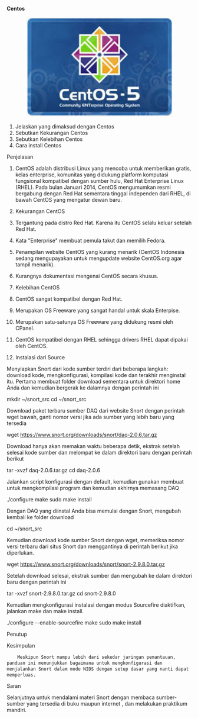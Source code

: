 **Centos**

 <p align="center"> <img src="https://github.com/Suriadizainuddin/Sistem-Keamanan-jaringan/blob/master/img/images.jpg" width="400px"> </p>  
 
1. Jelaskan yang dimaksud dengan Centos
2. Sebutkan Kekurangan Centos
3. Sebutkan Kelebihan Centos
4. Cara install Centos

Penjelasan

1. CentOS adalah distribusi Linux yang mencoba untuk memberikan gratis, kelas enterprise, komunitas yang didukung platform komputasi fungsional kompatibel dengan sumber hulu, Red Hat Enterprise Linux (RHEL). Pada bulan Januari 2014, CentOS mengumumkan resmi bergabung dengan Red Hat sementara tinggal independen dari RHEL, di bawah CentOS yang mengatur dewan baru.
2. Kekurangan CentOS

1. Tergantung pada distro Red Hat. Karena itu CentOS selalu keluar setelah Red Hat.
2. Kata &quot;Enterprise&quot; membuat pemula takut dan memilih Fedora.
3. Penampilan website CentOS yang kurang menarik (CentOS Indonesia sedang mengupayakan untuk mengupdate website CentOS.org agar tampil menarik).
4. Kurangnya dokumentasi mengenai CentOS secara khusus.

1. Kelebihan CentOS

1. CentOS sangat kompatibel dengan Red Hat.
2. Merupakan OS Freeware yang sangat handal untuk skala Enterpise.
3. Merupakan satu-satunya OS Freeware yang didukung resmi oleh CPanel.
4. CentOS kompatibel dengan RHEL sehingga drivers RHEL dapat dipakai oleh CentOS.

1. Instalasi dari Source

Menyiapkan Snort dari kode sumber terdiri dari beberapa langkah: download kode, mengkonfigurasi, kompilasi kode dan terakhir menginstal itu. Pertama membuat folder download sementara untuk direktori home Anda dan kemudian bergerak ke dalamnya dengan perintah ini

mkdir ~/snort\_src
cd ~/snort\_src

Download paket terbaru sumber DAQ dari website Snort dengan perintah wget bawah, ganti nomor versi jika ada sumber yang lebih baru yang tersedia

wget https://www.snort.org/downloads/snort/daq-2.0.6.tar.gz

Download hanya akan memakan waktu beberapa detik, ekstrak setelah selesai kode sumber dan melompat ke dalam direktori baru dengan perintah berikut

tar -xvzf daq-2.0.6.tar.gz
cd daq-2.0.6

Jalankan script konfigurasi dengan default, kemudian gunakan membuat untuk mengkompilasi program dan kemudian akhirnya memasang DAQ

./configure
make
sudo make install

Dengan DAQ yang diinstal Anda bisa memulai dengan Snort, mengubah kembali ke folder download

cd ~/snort\_src

Kemudian download kode sumber Snort dengan wget, memeriksa nomor versi terbaru dari situs Snort dan menggantinya di perintah berikut jika diperlukan.

wget https://www.snort.org/downloads/snort/snort-2.9.8.0.tar.gz

Setelah download selesai, ekstrak sumber dan mengubah ke dalam direktori baru dengan perintah ini

tar -xvzf snort-2.9.8.0.tar.gz
cd snort-2.9.8.0

Kemudian mengkonfigurasi instalasi dengan modus Sourcefire diaktifkan, jalankan make dan make install.

./configure --enable-sourcefire
make
sudo make install

Penutup

Kesimpulan

        Meskipun Snort mampu lebih dari sekedar jaringan pemantauan, panduan ini menunjukkan bagaimana untuk mengkonfigurasi dan menjalankan Snort dalam mode NIDS dengan setup dasar yang nanti dapat memperluas.

Saran

Selanjutnya untuk mendalami materi Snort dengan membaca sumber-sumber yang tersedia di buku maupun internet , dan         melakukan praktikum mandiri.